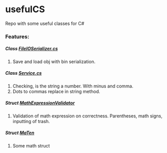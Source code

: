 # usefulCS
Repo with some useful classes for C#
### Features:
##### Class [FileIOSerializer.cs](https://github.com/TenNM/usefulCS/blob/master/FileIOSerializer.cs)
1. Save and load obj with bin serialization.
##### Class [Service.cs](https://github.com/TenNM/usefulCS/blob/master/Service.cs)
1. Checking, is the string a number. With minus and comma.
2. Dots to commas replace in string method.
##### Struct [MathExpressionValidator](https://github.com/TenNM/usefulCS/blob/master/MathExpressionValidator.cs)
1. Validation of math expression on correctness. Parentheses, math signs, inputting of trash.
##### Struct [MaTen](https://github.com/TenNM/usefulCS/blob/master/MaTen.cs)
1. Some math struct
